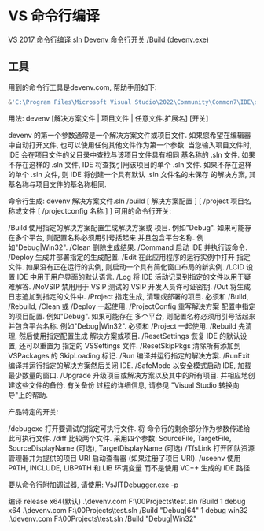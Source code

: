 # VS 命令行编译

[VS 2017 命令行编译 sln](https://blog.csdn.net/guo_lei_lamant/article/details/108713255)
[Devenv 命令行开关](https://learn.microsoft.com/zh-cn/visualstudio/ide/reference/devenv-command-line-switches?view=vs-2022)
[/Build (devenv.exe)](https://learn.microsoft.com/zh-cn/visualstudio/ide/reference/build-devenv-exe?source=recommendations&view=vs-2022)

## 工具

用到的命令行工具是devenv.com, 帮助手册如下:

```powershell
&'C:\Program Files\Microsoft Visual Studio\2022\Community\Common7\IDE\devenv.com' /?
```

用法:
devenv [解决方案文件 | 项目文件 | 任意文件.扩展名] [开关]

devenv 的第一个参数通常是一个解决方案文件或项目文件.
如果您希望在编辑器中自动打开文件,
也可以使用任何其他文件作为第一个参数. 当您输入项目文件时, IDE
会在项目文件的父目录中查找与该项目文件具有相同
基名称的 .sln 文件. 如果不存在这样的 .sln 文件,
IDE 将查找引用该项目的单个 .sln 文件. 如果不存在这样的单个
.sln 文件, 则 IDE 将创建一个具有默认 .sln 文件名的未保存
的解决方案, 其基名称与项目文件的基名称相同.

命令行生成:
devenv 解决方案文件.sln /build [ 解决方案配置 ] [ /project 项目名称或文件 [ /projectconfig 名称 ] ]
可用的命令行开关:

/Build          使用指定的解决方案配置生成解决方案或
                项目. 例如"Debug". 如果可能存在多个平台,
                则配置名称必须用引号括起来
                并且包含平台名称. 例如"Debug|Win32".
/Clean          删除生成结果.
/Command        启动 IDE 并执行该命令.
/Deploy         生成并部署指定的生成配置.
/Edit           在此应用程序的运行实例中打开
                指定文件. 如果没有正在运行的实例,
                则启动一个具有简化窗口布局的新实例.
/LCID           设置 IDE 中用于用户界面的默认语言.
/Log            将 IDE 活动记录到指定的文件以用于疑难解答.
/NoVSIP         禁用用于 VSIP 测试的 VSIP 开发人员许可证密钥.
/Out            将生成日志追加到指定的文件中.
/Project        指定生成, 清理或部署的项目.
                必须和 /Build, /Rebuild, /Clean 或 /Deploy 一起使用.
/ProjectConfig  重写解决方案
                配置中指定的项目配置. 例如"Debug". 如果可能存在
                多个平台, 则配置名称必须用引号括起来
                并包含平台名称. 例如"Debug|Win32".
                必须和 /Project 一起使用.
/Rebuild        先清理, 然后使用指定配置生成
                解决方案或项目.
/ResetSettings  恢复 IDE 的默认设置, 还可以重置为
                指定的 VSSettings 文件.
/ResetSkipPkgs  清除所有添加到 VSPackages 的 SkipLoading 标记.
/Run            编译并运行指定的解决方案.
/RunExit        编译并运行指定的解决方案然后关闭 IDE.
/SafeMode       以安全模式启动 IDE, 加载最少数量的窗口.
/Upgrade        升级项目或解决方案以及其中的所有项目.
                并相应地创建这些文件的备份.  有关备份
                过程的详细信息, 请参见
                "Visual Studio 转换向导"上的帮助.

产品特定的开关:

/debugexe       打开要调试的指定可执行文件. 将
                命令行的剩余部分作为参数传递给此可执行文件.
/diff           比较两个文件.  采用四个参数:
                SourceFile, TargetFile, SourceDisplayName (可选),
                TargetDisplayName (可选)
/TfsLink        打开团队资源管理器并为提供的项目 URI 启动查看器
                (如果注册了项目 URI).
 /useenv                使用 PATH, INCLUDE, LIBPATH 和 LIB 环境变量
                而不是使用 VC++ 生成的 IDE 路径.

要从命令行附加调试器, 请使用:
        VsJITDebugger.exe -p <pid>

编译
release x64(默认)
.\devenv.com F:\00Projects\test.sln /Build
1
debug x64
.\devenv.com F:\00Projects\test.sln /Build "Debug|64"
1
debug win32
.\devenv.com F:\00Projects\test.sln /Build "Debug|Win32"
